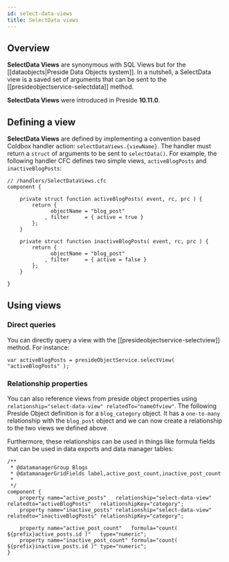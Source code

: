 ```yaml
---
id: select-data-views
title: SelectData views
---
```


## Overview

**SelectData Views** are synonymous with SQL Views but for the [[dataobjects|Preside Data Objects system]]. In a nutshell, a SelectData view is a saved set of arguments that can be sent to the [[presideobjectservice-selectdata]] method.

**SelectData Views** were introduced in Preside **10.11.0**.

## Defining a view

**SelectData Views** are defined by implementing a convention based Coldbox handler action: `selectDataViews.{viewName}`. The handler must return a `struct` of arguments to be sent to `selectData()`. For example, the following handler CFC defines two simple views, `activeBlogPosts` and `inactiveBlogPosts`:

```luceescript
// /handlers/SelectDataViews.cfc
component {

    private struct function activeBlogPosts( event, rc, prc ) {
        return {
              objectName = "blog_post"
            , filter     = { active = true }
        };
    }

    private struct function inactiveBlogPosts( event, rc, prc ) {
        return {
              objectName = "blog_post"
            , filter     = { active = false }
        };
    }

}
```

## Using views

### Direct queries

You can directly query a view with the [[presideobjectservice-selectview]] method. For instance:

```luceescript
var activeBlogPosts = presideObjectService.selectView( "activeBlogPosts" );
```

### Relationship properties

You can also reference views from preside object properties using `relationship="select-data-view" relatedTo="nameOfview"`. The following Preside Object definition is for a `blog_category` object. It has a `one-to-many` relationship with the `blog_post` object and we can now create a relationship to the two views we defined above.

Furthermore, these relationships can be used in things like formula fields that can be used in data exports and data manager tables:


```luceescript
/**
 * @datamanagerGroup Blogs
 * @datamanagerGridFields label,active_post_count,inactive_post_count
 *
 */
component {
    property name="active_posts"   relationship="select-data-view" relatedto="activeBlogPosts"   relationshipKey="category";
    property name="inactive_posts" relationship="select-data-view" relatedto="inactiveBlogPosts" relationshipKey="category";

    property name="active_post_count"   formula="count( ${prefix}active_posts.id )"   type="numeric";
    property name="inactive_post_count" formula="count( ${prefix}inactive_posts.id )" type="numeric";
}
```

